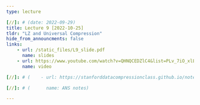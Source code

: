 ```yaml
---
type: lecture

[//]: # (date: 2022-09-29)
title: Lecture 9 [2022-10-25]
tldr: "LZ and Universal Compression"
hide_from_announcments: false
links:
    - url: /static_files/L9_slide.pdf 
      name: slides
    - url: https://www.youtube.com/watch?v=QHNQCEDZlC4&list=PLv_7iO_xlL0Jgc35Pqn7XP5VTQ5krLMOl&index=1
      name: video

[//]: # (    - url: https://stanforddatacompressionclass.github.io/notes/lossless_iid/ans.html)

[//]: # (      name: ANS notes)

---
```





